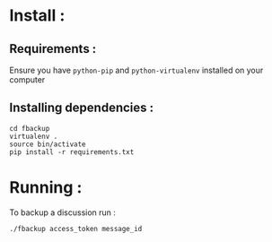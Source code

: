 Install :
========

Requirements :
-------------

Ensure you have `python-pip` and `python-virtualenv` installed on your computer

Installing dependencies :
-------------------------

    cd fbackup
    virtualenv .
    source bin/activate
    pip install -r requirements.txt

Running :
========

To backup a discussion run :

    ./fbackup access_token message_id

